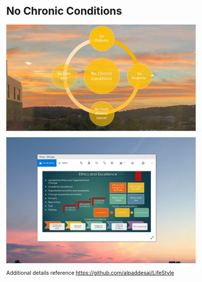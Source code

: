 # No Chronic Conditions

![image](NoChronicConditions.jpg)

![image](EthicsandExcellence.png)

Additional details reference https://github.com/alpaddesai/LifeStyle
